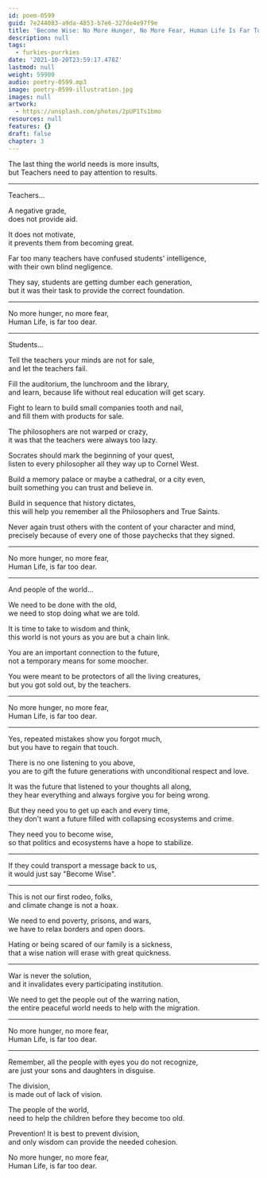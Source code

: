 ```yaml
---
id: poem-0599
guid: 7e244083-a9da-4853-b7e6-327de4e97f9e
title: 'Become Wise: No More Hunger, No More Fear, Human Life Is Far Too Dear'
description: null
tags:
  - furkies-purrkies
date: '2021-10-20T23:59:17.478Z'
lastmod: null
weight: 59900
audio: poetry-0599.mp3
image: poetry-0599-illustration.jpg
images: null
artwork:
  - https://unsplash.com/photos/2pUP1Ts1bmo
resources: null
features: {}
draft: false
chapter: 3
---
```


The last thing the world needs is more insults,\
but Teachers need to pay attention to results.

---

Teachers...

A negative grade,\
does not provide aid.

It does not motivate,\
it prevents them from becoming great.

Far too many teachers have confused students' intelligence,\
with their own blind negligence.

They say, students are getting dumber each generation,\
but it was their task to provide the correct foundation.

---

No more hunger, no more fear,\
Human Life, is far too dear.

---

Students...

Tell the teachers your minds are not for sale,\
and let the teachers fail.

Fill the auditorium, the lunchroom and the library,\
and learn, because life without real education will get scary.

Fight to learn to build small companies tooth and nail,\
and fill them with products for sale.

The philosophers are not warped or crazy,\
it was that the teachers were always too lazy.

Socrates should mark the beginning of your quest,\
listen to every philosopher all they way up to Cornel West.

Build a memory palace or maybe a cathedral, or a city even,\
built something you can trust and believe in.

Build in sequence that history dictates,\
this will help you remember all the Philosophers and True Saints.

Never again trust others with the content of your character and mind,\
precisely because of every one of those paychecks that they signed.

---

No more hunger, no more fear,\
Human Life, is far too dear.

---

And people of the world...

We need to be done with the old,\
we need to stop doing what we are told.

It is time to take to wisdom and think,\
this world is not yours as you are but a chain link.

You are an important connection to the future,\
not a temporary means for some moocher.

You were meant to be protectors of all the living creatures,\
but you got sold out, by the teachers.

---

No more hunger, no more fear,\
Human Life, is far too dear.

---

Yes, repeated mistakes show you forgot much,\
but you have to regain that touch.

There is no one listening to you above,\
you are to gift the future generations with unconditional respect and love.

It was the future that listened to your thoughts all along,\
they hear everything and always forgive you for being wrong.

But they need you to get up each and every time,\
they don't want a future filled with collapsing ecosystems and crime.

They need you to become wise,\
so that politics and ecosystems have a hope to stabilize.

---

If they could transport a message back to us,\
it would just say "Become Wise".

---

This is not our first rodeo, folks,\
and climate change is not a hoax.

We need to end poverty, prisons, and wars,\
we have to relax borders and open doors.

Hating or being scared of our family is a sickness,\
that a wise nation will erase with great quickness.

---

War is never the solution,\
and it invalidates every participating institution.

We need to get the people out of the warring nation,\
the entire peaceful world needs to help with the migration.

---

No more hunger, no more fear,\
Human Life, is far too dear.

---

Remember, all the people with eyes you do not recognize,\
are just your sons and daughters in disguise.

The division,\
is made out of lack of vision.

The people of the world,\
need to help the children before they become too old.

Prevention! It is best to prevent division,\
and only wisdom can provide the needed cohesion.

No more hunger, no more fear,\
Human Life, is far too dear.
